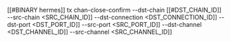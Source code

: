 [[#BINARY hermes]] tx chan-close-confirm --dst-chain [[#DST_CHAIN_ID]] --src-chain <SRC_CHAIN_ID]] --dst-connection <DST_CONNECTION_ID]] --dst-port <DST_PORT_ID]] --src-port <SRC_PORT_ID]] --dst-channel <DST_CHANNEL_ID]] --src-channel <SRC_CHANNEL_ID]]
